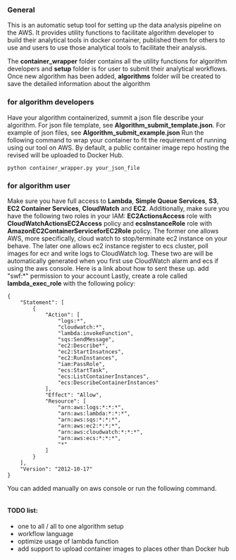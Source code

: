 ### General
This is an automatic setup tool for setting up the data analysis pipeline on the AWS. It provides utility functions to facilitate algorithm developer to build their analytical tools in docker container, published them for others to use and users to use those analytical tools to facilitate their analysis.

The __container_wrapper__ folder contains all the utility functions for algorithm developers and __setup__ folder is for user to submit their analytical workflows. 
Once new algorithm has been added, __algorithms__ folder will be created to save the detailed information about the algorithm


### for algorithm developers
Have your algorithm containerized, summit a json file describe your algorithm.
For json file template, see __Algorithm_submit_template.json__. For example of json files, see __Algorithm_submit_example.json__
Run the following command to wrap your container to fit the requirement of running using our tool on AWS. By default, a public container image repo hosting the revised will be uploaded to Docker Hub.
```
python container_wrapper.py your_json_file
```


### for algorithm user
Make sure you have full access to **Lambda**, **Simple Queue Services**, **S3**, **EC2 Container Services**, **CloudWatch** and **EC2**.
Additionally, make sure you have the following two roles in your IAM: __EC2ActionsAccess__ role with __CloudWatchActionsEC2Access__ policy and  __ecsInstanceRole__ role with __AmazonEC2ContainerServiceforEC2Role__ policy.
The former one allows AWS, more specifically, cloud watch to stop/terminate ec2 instance on your behave. The later one allows ec2 instance register to ecs cluster, poll images for ecr and write logs to CloudWatch log.
These two are will be automatically generated when you first use CloudWatch alarm and ecs if using the aws console. Here is a link about how to sent these up.
add "swf:*" permission to your account
Lastly, create a role called __lambda_exec_role__ with the following policy:
```
{
    "Statement": [
        {
            "Action": [
                "logs:*",
                "cloudwatch:*",
                "lambda:invokeFunction",
                "sqs:SendMessage",
                "ec2:Describe*",
                "ec2:StartInsatnces",
                "ec2:RunInstances",
                "iam:PassRole",
                "ecs:StartTask",
                "ecs:ListContainerInstances",
                "ecs:DescribeContainerInstances"
            ],
            "Effect": "Allow",
            "Resource": [
                "arn:aws:logs:*:*:*",
                "arn:aws:lambda:*:*:*",
                "arn:aws:sqs:*:*:*",
                "arn:aws:ec2:*:*:*",
                "arn:aws:cloudwatch:*:*:*",
                "arn:aws:ecs:*:*:*",
                "*"
            ]
        }
    ],
    "Version": "2012-10-17"
}
```
You can added manually on aws console or run the following command. 
```
``` 

#### TODO list:
- one to all / all to one algorithm setup
- workflow language
- optimize usage of lambda function
- add support to upload container images to places other than Docker hub